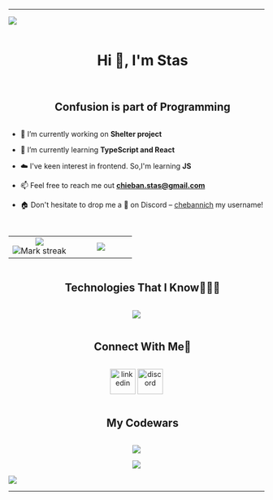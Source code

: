----------------------------------------------------------------------
<!-- horizontal divider(gradiant) -->
<img src="https://user-images.githubusercontent.com/73097560/115834477-dbab4500-a447-11eb-908a-139a6edaec5c.gif">


<!-- h1 without bottom border -->
<div id="user-content-toc">
  <ul align="center">
    <summary><h1 style="display: inline-block">Hi 👋, I'm Stas</h1></summary>
  </ul>
</div>


<!-- Snake (start) -->
<!--
<div align="center">
  <img  src="https://github.com/1999AZZAR/1999AZZAR/blob/readme/resources/img/grid-snake.svg"
       alt="snake" /></a>
</div>
-->
<!-- Snake (end) -->


<!-- Intro (start) -->
<!-- h2 without bottom border -->
<div id="user-content-toc">
  <ul align="center">
    <summary><h2 style="display: inline-block">Confusion is part of Programming</h2></summary>
  </ul>
</div>

- 🔭 I’m currently working on **Shelter project**

- 🌱 I’m currently learning **TypeScript and React**

- ☁️ I've keen interest in frontend. So,I'm learning **JS**

- 📫 Feel free to reach me out **chieban.stas@gmail.com**

- 🏠 Don't hesitate to drop me a **👋** on Discord –  [chebannich](https://discordapp.com/users/572468449335312414) my username!
<!-- Intro (end) -->


<!-- About (start) -->
<!-- h2 without bottom border -->
<!--
<div id="user-content-toc">
  <ul align="center">
    <summary><h2 style="display: inline-block">About me</h2></summary>
  </ul>
</div>

<div align="center">
   <a target="_blank" href="https://yourunb.github.io/CV/"><img src="https://github.com/YourunB/Test1/blob/main/images/cv.png?raw=true" alt="CV" style="width: 100px;"></a>
   <a target="_blank" href="https://yourunb.github.io/WelcomePortfolio/"><img src="https://github.com/YourunB/Test1/blob/main/images/portfolio.png?raw=true" alt="Portfolio" style="width: 100px;"></a>
</div>
-->
<!-- About (end) -->


<!-- Stats & Trophy (start) -->
<br>
<p align="center">

<!-- Stats (start) -->
<table align="center">
  <tr border="none">
    <td width="50%" align="center"> 
      <img  align="center"  src="https://github-readme-stats.vercel.app/api?username=chebannich&theme=dark&show_icons=true&count_private=true" />
      <br>
      <img  title="🔥 Get streak stats for your profile at git.io/streak-stats" alt="Mark streak" src="https://github-readme-streak-stats.herokuapp.com/?user=chebannich&theme=dark&hide_border=false" /> 
    </td> 
    <td width="50%" align="center">
      <img  align="center"  src="https://github-readme-stats.anuraghazra1.vercel.app/api/top-langs/?username=chebannich&theme=dark&hide_border=false&no-bg=true&no-frame=true&langs_count=10"/>
    </td>
  </tr>
</table>
<!-- Stats (end) -->

<!-- Trophy (start) --> 
<!--
<div align=center>
  <a href="https://github.com/ryo-ma/github-profile-trophy" title="Go to Source">
      <img align="center" width=84% src="https://github-profile-trophy.vercel.app/?username=1010nishant&theme=radical&row=1&column=7&margin-h=15&margin-w=5&no-bg=true" alt="TROPHY" />
    </a>
</div>
-->
<!-- Trophy (end) -->

</p>        
<!-- Stats & Trophy (end) -->


<!-- Tech stack icons (start) -->
<!-- h1 without bottom border -->
<div id="user-content-toc">
  <ul align="center">
    <summary><h2 style="display: inline-block">Technologies That I Know👨🏻‍💻</h2></summary>
  </ul>
</div>

<p align="center">
  <a href="https://skillicons.dev">
    <img src="https://skillicons.dev/icons?i=git,github,html,css,sass,js,ts,react,redux,npm,nodejs,vite,tailwind,bootstrap,figma,vscode&perline=14" />
  </a>
</p>
<!-- Tech stack icons (end) -->


<!-- Connect with me (start) -->
<!-- h2 without bottom border -->
<div id="user-content-toc">
  <ul align="center">
    <summary><h2 style="display: inline-block">Connect With Me🤝</h2></summary>
  </ul>
</div>

<p align="center">
<a href="https://www.linkedin.com/in/chebannich/" target="blank"><img align="center" src="https://user-images.githubusercontent.com/88904952/234979284-68c11d7f-1acc-4f0c-ac78-044e1037d7b0.png" alt="linkedin" height="50" width="50" /></a>
<a href="https://discordapp.com/users/572468449335312414" target="blank"><img align="center" src="https://user-images.githubusercontent.com/88904952/234982627-019fd336-6248-453c-9b05-97c13fd1d207.png" alt="discord" height="50" width="50" /></a>
</p>
<!-- Connect with me (end) -->


<!-- Сodewars (start) -->
<!-- h2 without bottom border -->
<div id="user-content-toc">
  <ul align="center">
    <summary><h2 style="display: inline-block">My Codewars</h2></summary>
  </ul>
</div>

<p align="center"><a href="https://www.codewars.com/users/chebannich"><img class="hidden dark:inline-block" src="https://www.codewars.com/users/chebannich/badges/large?logo=false"></a></p>
<!-- Сodewars (end) -->



<!-- Profile visit count (start) -->
<div align="center">
  
  [![](https://visitcount.itsvg.in/api?id=chebannich&icon=3&color=6)](https://visitcount.itsvg.in)
  
</div>
<!-- Profile visit count (end) -->


<!-- horizontal divider(gradiant) -->
<img src="https://user-images.githubusercontent.com/73097560/115834477-dbab4500-a447-11eb-908a-139a6edaec5c.gif">

----------------------------------------------------------------------
